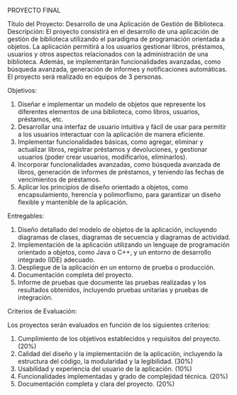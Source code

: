 PROYECTO FINAL

Título del Proyecto: Desarrollo de una Aplicación de Gestión de Biblioteca.
Descripción:
El proyecto consistirá en el desarrollo de una aplicación de gestión de biblioteca
utilizando el paradigma de programación orientada a objetos. La aplicación permitirá
a los usuarios gestionar libros, préstamos, usuarios y otros aspectos relacionados
con la administración de una biblioteca. Además, se implementarán funcionalidades
avanzadas, como búsqueda avanzada, generación de informes y notificaciones
automáticas.
El proyecto será realizado en equipos de 3 personas.

Objetivos:
1) Diseñar e implementar un modelo de objetos que represente los diferentes
elementos de una biblioteca, como libros, usuarios, préstamos, etc.
2) Desarrollar una interfaz de usuario intuitiva y fácil de usar para permitir a los
usuarios interactuar con la aplicación de manera eficiente.
3) Implementar funcionalidades básicas, como agregar, eliminar y actualizar
libros, registrar préstamos y devoluciones, y gestionar usuarios (poder crear
usuarios, modificarlos, eliminarlos).
4) Incorporar funcionalidades avanzadas, como búsqueda avanzada de libros,
generación de informes de préstamos, y teniendo las fechas de vencimientos
de préstamos.
5) Aplicar los principios de diseño orientado a objetos, como encapsulamiento,
herencia y polimorfismo, para garantizar un diseño flexible y mantenible de
la aplicación.

Entregables:
1) Diseño detallado del modelo de objetos de la aplicación, incluyendo
diagramas de clases, diagramas de secuencia y diagramas de actividad.
2) Implementación de la aplicación utilizando un lenguaje de programación
orientado a objetos, como Java o C++, y un entorno de desarrollo integrado
(IDE) adecuado.
3) Despliegue de la aplicación en un entorno de prueba o producción.
4) Documentación completa del proyecto.
5) Informe de pruebas que documente las pruebas realizadas y los resultados
obtenidos, incluyendo pruebas unitarias y pruebas de integración.

Criterios de Evaluación:

Los proyectos serán evaluados en función de los siguientes criterios:
1) Cumplimiento de los objetivos establecidos y requisitos del proyecto. (20%)
2) Calidad del diseño y la implementación de la aplicación, incluyendo la
estructura del código, la modularidad y la legibilidad. (30%)
3) Usabilidad y experiencia del usuario de la aplicación. (10%)
4) Funcionalidades implementadas y grado de complejidad técnica. (20%)
5) Documentación completa y clara del proyecto. (20%)
